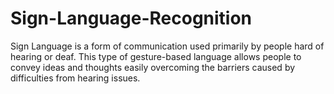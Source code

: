 # Sign-Language-Recognition

Sign Language is a form of communication used primarily by people hard of hearing or deaf. This type of gesture-based language allows people to convey ideas and thoughts easily overcoming the barriers caused by difficulties from hearing issues.
